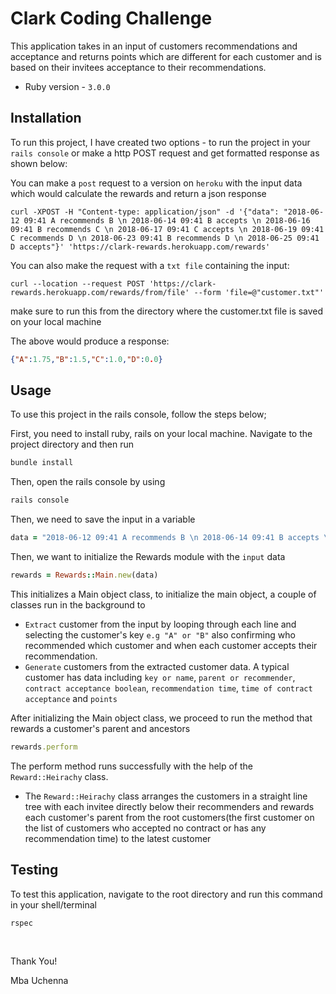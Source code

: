 # Clark Coding Challenge

This application takes in an input of customers recommendations and acceptance and returns points which are different for each customer and is based on their invitees acceptance to their recommendations.

- Ruby version - `3.0.0`

## Installation

To run this project, I have created two options - to run the project in your `rails console` or make a http POST request and get formatted response as shown below:

You can make a `post` request to a version on `heroku` with the input data which would calculate the rewards and return a json response

```shell
curl -XPOST -H "Content-type: application/json" -d '{"data": "2018-06-12 09:41 A recommends B \n 2018-06-14 09:41 B accepts \n 2018-06-16 09:41 B recommends C \n 2018-06-17 09:41 C accepts \n 2018-06-19 09:41 C recommends D \n 2018-06-23 09:41 B recommends D \n 2018-06-25 09:41 D accepts"}' 'https://clark-rewards.herokuapp.com/rewards'
```

You can also make the request with a `txt file` containing the input:

```shell
curl --location --request POST 'https://clark-rewards.herokuapp.com/rewards/from/file' --form 'file=@"customer.txt"'
```

make sure to run this from the directory where the customer.txt file is saved on your local machine

The above would produce a response:

```json
{"A":1.75,"B":1.5,"C":1.0,"D":0.0}
```

## Usage

To use this project in the rails console, follow the steps below;

First, you need to install ruby, rails on your local machine. Navigate to the project directory and then run

```ruby
bundle install
```

Then, open the rails console by using

```ruby
rails console
```

Then, we need to save the input in a variable

```ruby
data = "2018-06-12 09:41 A recommends B \n 2018-06-14 09:41 B accepts \n 2018-06-16 09:41 B recommends C \n 2018-06-17 09:41 C accepts \n 2018-06-19 09:41 C recommends D \n 2018-06-23 09:41 B recommends D \n 2018-06-25 09:41 D accepts"
```

Then, we want to initialize the Rewards module with the `input` data

```ruby
rewards = Rewards::Main.new(data)
```

This initializes a Main object class, to initialize the main object, a couple of classes run in the background to

- `Extract` customer from the input by looping through each line and selecting the customer's key `e.g "A" or "B"` also confirming who recommended which customer and when each customer accepts their recommendation.
- `Generate` customers from the extracted customer data. A typical customer has data including `key or name`, `parent or recommender`, `contract acceptance boolean`, `recommendation time`, `time of contract acceptance` and `points`

After initializing the Main object class, we proceed to run the method that rewards a customer's parent and ancestors

```ruby
rewards.perform
```

The perform method runs successfully with the help of the ``Reward::Heirachy`` class.

- The ``Reward::Heirachy`` class arranges the customers in a straight line tree with each invitee directly below their recommenders and rewards each customer's parent from the root customers(the first customer on the list of customers who accepted no contract or has any recommendation time) to the latest customer

## Testing

To test this application, navigate to the root directory and run this command in your shell/terminal

```shell
rspec
```

&nbsp;

Thank ​You​!

Mba Uchenna
